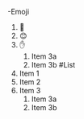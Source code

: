-Emoji
1. 🎉
2. 😊
3. ✋
   1. Item 3a
   2. Item 3b
#List
1. Item 1
2. Item 2
3. Item 3
   1. Item 3a
   2. Item 3b
